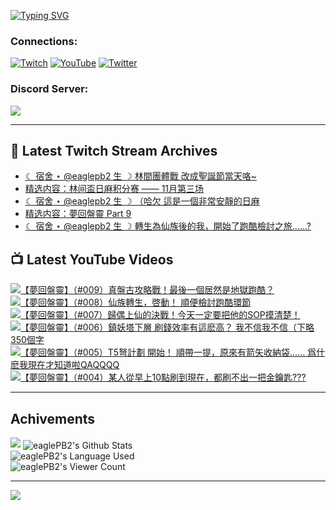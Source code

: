 <!--### Hello people, I'm EaglePB2 - The one who building something for fun 👋
Thank you for standby for this profile.   
The purpose of this profile is coming soon.   
You may come back later, as you wish if this readme.md is updated.   -->

<a href="https://git.io/typing-svg"><img src="https://readme-typing-svg.herokuapp.com?font=Fira+Code&duration=1000&pause=5000&vCenter=true&random=false&width=500&lines=%F0%9F%91%8B+Hello+Everyone%2C+I'm+EaglePB2.;%F0%9F%99%87+Thank+you+for+stopping+by+my+profile.+;%F0%9F%94%AD+%3D%3D%3D%3D+%F0%9F%94%AD;%F0%9F%91%8B+%E4%BD%A0%E5%A5%BD%EF%BC%8C%E6%AD%A1%E8%BF%8E%E4%BE%86%E5%88%B0%E6%88%91%E7%9A%84%E4%BB%A3%E7%A2%BC%E5%BA%AB%E3%80%82;%F0%9F%99%87+%E6%84%9F%E8%AC%9D%E5%89%8D%E4%BE%86%E5%8F%83%E8%A7%80%E5%B0%8F%E5%B1%8B+owo~" alt="Typing SVG" /></a>

### Connections:

[![Twitch](https://img.shields.io/badge/Twitch-9347FF?style=flat-square&logo=twitch&logoColor=white)](https://www.twitch.tv/eaglepb2)
[![YouTube](https://img.shields.io/badge/YouTube-%23FF0000.svg?style=flat-square&logo=YouTube&logoColor=white)](https://www.youtube.com/eaglepb2)
[![Twitter](https://img.shields.io/badge/Twitter-%231DA1F2.svg?style=flat-square&logo=Twitter&logoColor=white)](https://twitter.com/eaglepb2)

### Discord Server:

[![](https://invidget.switchblade.xyz/qKrub9b?theme=dark&language=ch)](https://discord.gg/qKrub9b)

---

## 👾 Latest Twitch Stream Archives
<!-- TWITCH:START -->
- [☾ 宿舍 ⋆ @eaglepb2 生 ☽ 林間團體戰 改成聖誕節當天咯~](https://www.twitch.tv/videos/2312284129)
- [精选内容：林间盃日麻积分赛 —— 11月第三场](https://www.twitch.tv/videos/2308143220)
- [☾ 宿舍 ⋆ @eaglepb2 生 ☽ （哈欠 這是一個非常安靜的日麻](https://www.twitch.tv/videos/2306509011)
- [精选内容：夢回盤靈 Part 9](https://www.twitch.tv/videos/2304249019)
- [☾ 宿舍 ⋆ @eaglepb2 生 ☽ 轉生為仙族後的我，開始了跑酷檢討之旅……?](https://www.twitch.tv/videos/2304082763)
<!-- TWITCH:END -->



## 📺 Latest YouTube Videos
<!-- YOUTUBE:START -->
<!-- YOUTUBE:END -->

<!-- BEGIN YOUTUBE-CARDS -->
<a href="https://www.youtube.com/watch?v=OQkFmTRP4F0">
  <picture>
    <source media="(prefers-color-scheme: dark)" srcset="https://ytcards.demolab.com/?id=OQkFmTRP4F0&title=%E3%80%90%E5%A4%A2%E5%9B%9E%E7%9B%A4%E9%9D%88%E3%80%91%EF%BC%88%23009%EF%BC%89%E7%9C%9F%E7%9B%A4%E5%8F%A4%E6%94%BB%E7%95%A5%E6%88%B0%EF%BC%81%E6%9C%80%E5%BE%8C%E4%B8%80%E5%80%8B%E5%B1%85%E7%84%B6%E6%98%AF%E5%9C%B0%E7%8D%84%E8%B7%91%E9%85%B7%EF%BC%9F&lang=zh&timestamp=1732347852&background_color=%230d1117&title_color=%23ffffff&stats_color=%23dedede&max_title_lines=1&width=250&border_radius=5&duration=15965">
    <img src="https://ytcards.demolab.com/?id=OQkFmTRP4F0&title=%E3%80%90%E5%A4%A2%E5%9B%9E%E7%9B%A4%E9%9D%88%E3%80%91%EF%BC%88%23009%EF%BC%89%E7%9C%9F%E7%9B%A4%E5%8F%A4%E6%94%BB%E7%95%A5%E6%88%B0%EF%BC%81%E6%9C%80%E5%BE%8C%E4%B8%80%E5%80%8B%E5%B1%85%E7%84%B6%E6%98%AF%E5%9C%B0%E7%8D%84%E8%B7%91%E9%85%B7%EF%BC%9F&lang=zh&timestamp=1732347852&background_color=%23ffffff&title_color=%2324292f&stats_color=%2357606a&max_title_lines=1&width=250&border_radius=5&duration=15965" alt="【夢回盤靈】（#009）真盤古攻略戰！最後一個居然是地獄跑酷？" title="【夢回盤靈】（#009）真盤古攻略戰！最後一個居然是地獄跑酷？">
  </picture>
</a>
<a href="https://www.youtube.com/watch?v=PK5HFBqjVRw">
  <picture>
    <source media="(prefers-color-scheme: dark)" srcset="https://ytcards.demolab.com/?id=PK5HFBqjVRw&title=%E3%80%90%E5%A4%A2%E5%9B%9E%E7%9B%A4%E9%9D%88%E3%80%91%EF%BC%88%23008%EF%BC%89%E4%BB%99%E6%97%8F%E8%BD%89%E7%94%9F%EF%BC%8C%E5%95%93%E5%8B%95%EF%BC%81+%E9%A0%86%E4%BE%BF%E6%AA%A2%E8%A8%8E%E8%B7%91%E9%85%B7%E7%92%B0%E7%AF%80&lang=zh&timestamp=1732264679&background_color=%230d1117&title_color=%23ffffff&stats_color=%23dedede&max_title_lines=1&width=250&border_radius=5&duration=28401">
    <img src="https://ytcards.demolab.com/?id=PK5HFBqjVRw&title=%E3%80%90%E5%A4%A2%E5%9B%9E%E7%9B%A4%E9%9D%88%E3%80%91%EF%BC%88%23008%EF%BC%89%E4%BB%99%E6%97%8F%E8%BD%89%E7%94%9F%EF%BC%8C%E5%95%93%E5%8B%95%EF%BC%81+%E9%A0%86%E4%BE%BF%E6%AA%A2%E8%A8%8E%E8%B7%91%E9%85%B7%E7%92%B0%E7%AF%80&lang=zh&timestamp=1732264679&background_color=%23ffffff&title_color=%2324292f&stats_color=%2357606a&max_title_lines=1&width=250&border_radius=5&duration=28401" alt="【夢回盤靈】（#008）仙族轉生，啓動！ 順便檢討跑酷環節" title="【夢回盤靈】（#008）仙族轉生，啓動！ 順便檢討跑酷環節">
  </picture>
</a>
<a href="https://www.youtube.com/watch?v=MyR5XnFjxew">
  <picture>
    <source media="(prefers-color-scheme: dark)" srcset="https://ytcards.demolab.com/?id=MyR5XnFjxew&title=%E3%80%90%E5%A4%A2%E5%9B%9E%E7%9B%A4%E9%9D%88%E3%80%91%EF%BC%88%23007%EF%BC%89%E6%AD%B8%E5%81%B6%E4%B8%8A%E4%BB%99%E7%9A%84%E6%B1%BA%E6%88%B0%EF%BC%81%E4%BB%8A%E5%A4%A9%E4%B8%80%E5%AE%9A%E8%A6%81%E6%8A%8A%E4%BB%96%E7%9A%84SOP%E6%91%B8%E6%B8%85%E6%A5%9A%EF%BC%81&lang=zh&timestamp=1732179506&background_color=%230d1117&title_color=%23ffffff&stats_color=%23dedede&max_title_lines=1&width=250&border_radius=5&duration=23586">
    <img src="https://ytcards.demolab.com/?id=MyR5XnFjxew&title=%E3%80%90%E5%A4%A2%E5%9B%9E%E7%9B%A4%E9%9D%88%E3%80%91%EF%BC%88%23007%EF%BC%89%E6%AD%B8%E5%81%B6%E4%B8%8A%E4%BB%99%E7%9A%84%E6%B1%BA%E6%88%B0%EF%BC%81%E4%BB%8A%E5%A4%A9%E4%B8%80%E5%AE%9A%E8%A6%81%E6%8A%8A%E4%BB%96%E7%9A%84SOP%E6%91%B8%E6%B8%85%E6%A5%9A%EF%BC%81&lang=zh&timestamp=1732179506&background_color=%23ffffff&title_color=%2324292f&stats_color=%2357606a&max_title_lines=1&width=250&border_radius=5&duration=23586" alt="【夢回盤靈】（#007）歸偶上仙的決戰！今天一定要把他的SOP摸清楚！" title="【夢回盤靈】（#007）歸偶上仙的決戰！今天一定要把他的SOP摸清楚！">
  </picture>
</a>
<a href="https://www.youtube.com/watch?v=a8d_dxgmUAI">
  <picture>
    <source media="(prefers-color-scheme: dark)" srcset="https://ytcards.demolab.com/?id=a8d_dxgmUAI&title=%E3%80%90%E5%A4%A2%E5%9B%9E%E7%9B%A4%E9%9D%88%E3%80%91%EF%BC%88%23006%EF%BC%89%E9%8E%AE%E5%A6%96%E5%A1%94%E4%B8%8B%E5%B1%A4+%E5%88%B7%E9%8C%A2%E6%95%88%E7%8E%87%E6%9C%89%E9%80%99%E9%BA%BD%E9%AB%98%EF%BC%9F+%E6%88%91%E4%B8%8D%E4%BF%A1%E6%88%91%E4%B8%8D%E4%BF%A1%EF%BC%88%E4%B8%8B%E7%95%A5350%E5%80%8B%E5%AD%97&lang=zh&timestamp=1731930597&background_color=%230d1117&title_color=%23ffffff&stats_color=%23dedede&max_title_lines=1&width=250&border_radius=5&duration=21017">
    <img src="https://ytcards.demolab.com/?id=a8d_dxgmUAI&title=%E3%80%90%E5%A4%A2%E5%9B%9E%E7%9B%A4%E9%9D%88%E3%80%91%EF%BC%88%23006%EF%BC%89%E9%8E%AE%E5%A6%96%E5%A1%94%E4%B8%8B%E5%B1%A4+%E5%88%B7%E9%8C%A2%E6%95%88%E7%8E%87%E6%9C%89%E9%80%99%E9%BA%BD%E9%AB%98%EF%BC%9F+%E6%88%91%E4%B8%8D%E4%BF%A1%E6%88%91%E4%B8%8D%E4%BF%A1%EF%BC%88%E4%B8%8B%E7%95%A5350%E5%80%8B%E5%AD%97&lang=zh&timestamp=1731930597&background_color=%23ffffff&title_color=%2324292f&stats_color=%2357606a&max_title_lines=1&width=250&border_radius=5&duration=21017" alt="【夢回盤靈】（#006）鎮妖塔下層 刷錢效率有這麽高？ 我不信我不信（下略350個字" title="【夢回盤靈】（#006）鎮妖塔下層 刷錢效率有這麽高？ 我不信我不信（下略350個字">
  </picture>
</a>
<a href="https://www.youtube.com/watch?v=MEq4QtrM4Lw">
  <picture>
    <source media="(prefers-color-scheme: dark)" srcset="https://ytcards.demolab.com/?id=MEq4QtrM4Lw&title=%E3%80%90%E5%A4%A2%E5%9B%9E%E7%9B%A4%E9%9D%88%E3%80%91%EF%BC%88%23005%EF%BC%89T5%E5%BC%A9%E8%A8%88%E5%8A%83+%E9%96%8B%E5%A7%8B%EF%BC%81+%E9%A0%86%E5%B8%B6%E4%B8%80%E6%8F%90%EF%BC%8C%E5%8E%9F%E4%BE%86%E6%9C%89%E7%AE%AD%E7%9F%A2%E6%94%B6%E7%B4%8D%E8%A2%8B%E2%80%A6%E2%80%A6+%E7%88%B2%E4%BB%80%E9%BA%BD%E6%88%91%E7%8F%BE%E5%9C%A8%E6%89%8D%E7%9F%A5%E9%81%93%E5%95%A6QAQQQQ&lang=zh&timestamp=1731828116&background_color=%230d1117&title_color=%23ffffff&stats_color=%23dedede&max_title_lines=1&width=250&border_radius=5&duration=17582">
    <img src="https://ytcards.demolab.com/?id=MEq4QtrM4Lw&title=%E3%80%90%E5%A4%A2%E5%9B%9E%E7%9B%A4%E9%9D%88%E3%80%91%EF%BC%88%23005%EF%BC%89T5%E5%BC%A9%E8%A8%88%E5%8A%83+%E9%96%8B%E5%A7%8B%EF%BC%81+%E9%A0%86%E5%B8%B6%E4%B8%80%E6%8F%90%EF%BC%8C%E5%8E%9F%E4%BE%86%E6%9C%89%E7%AE%AD%E7%9F%A2%E6%94%B6%E7%B4%8D%E8%A2%8B%E2%80%A6%E2%80%A6+%E7%88%B2%E4%BB%80%E9%BA%BD%E6%88%91%E7%8F%BE%E5%9C%A8%E6%89%8D%E7%9F%A5%E9%81%93%E5%95%A6QAQQQQ&lang=zh&timestamp=1731828116&background_color=%23ffffff&title_color=%2324292f&stats_color=%2357606a&max_title_lines=1&width=250&border_radius=5&duration=17582" alt="【夢回盤靈】（#005）T5弩計劃 開始！ 順帶一提，原來有箭矢收納袋…… 爲什麽我現在才知道啦QAQQQQ" title="【夢回盤靈】（#005）T5弩計劃 開始！ 順帶一提，原來有箭矢收納袋…… 爲什麽我現在才知道啦QAQQQQ">
  </picture>
</a>
<a href="https://www.youtube.com/watch?v=5xqx6Qw460Q">
  <picture>
    <source media="(prefers-color-scheme: dark)" srcset="https://ytcards.demolab.com/?id=5xqx6Qw460Q&title=%E3%80%90%E5%A4%A2%E5%9B%9E%E7%9B%A4%E9%9D%88%E3%80%91%EF%BC%88%23004%EF%BC%89%E6%9F%90%E4%BA%BA%E5%BE%9E%E6%97%A9%E4%B8%8A10%E9%BB%9E%E5%88%B7%E5%88%B0%E7%8F%BE%E5%9C%A8%EF%BC%8C%E9%83%BD%E5%88%B7%E4%B8%8D%E5%87%BA%E4%B8%80%E6%8A%8A%E9%87%91%E9%91%B0%E5%8C%99%3F%3F%3F&lang=zh&timestamp=1731751044&background_color=%230d1117&title_color=%23ffffff&stats_color=%23dedede&max_title_lines=1&width=250&border_radius=5&duration=19168">
    <img src="https://ytcards.demolab.com/?id=5xqx6Qw460Q&title=%E3%80%90%E5%A4%A2%E5%9B%9E%E7%9B%A4%E9%9D%88%E3%80%91%EF%BC%88%23004%EF%BC%89%E6%9F%90%E4%BA%BA%E5%BE%9E%E6%97%A9%E4%B8%8A10%E9%BB%9E%E5%88%B7%E5%88%B0%E7%8F%BE%E5%9C%A8%EF%BC%8C%E9%83%BD%E5%88%B7%E4%B8%8D%E5%87%BA%E4%B8%80%E6%8A%8A%E9%87%91%E9%91%B0%E5%8C%99%3F%3F%3F&lang=zh&timestamp=1731751044&background_color=%23ffffff&title_color=%2324292f&stats_color=%2357606a&max_title_lines=1&width=250&border_radius=5&duration=19168" alt="【夢回盤靈】（#004）某人從早上10點刷到現在，都刷不出一把金鑰匙???" title="【夢回盤靈】（#004）某人從早上10點刷到現在，都刷不出一把金鑰匙???">
  </picture>
</a>
<!-- END YOUTUBE-CARDS -->

---

## Achivements
[![](https://github-profile-trophy.vercel.app/?username=eaglepb2&theme=monokai&no-bg=true&&title=Repositories,Issues,Commit,MultiLanguage)](https://github.com/anuraghazra/github-readme-stats)
<img align="center" alt="eaglePB2's Github Stats" src="https://github-readme-stats.vercel.app/api?username=eaglePB2&show_icons=true&hide_border=true&theme=merko" />
<br>
<img align="center" alt="eaglePB2's Language Used" src="https://github-readme-stats.vercel.app/api/top-langs/?username=eaglePB2&show_icons=true&hide_border=true&theme=merko&layout=compact&langs_count=8" />
<br>
<img align="center" alt="eaglePB2's Viewer Count" src="https://visitcount.itsvg.in/api?id=eaglepb2&label=Profile%20Views&color=3&icon=5&pretty=true" />

<hr>

<!-- RANDOMQUOTE:START -->
![](https://quotes-github-readme.vercel.app/api?type=horizontal&theme=merko)
<!-- RANDOMQUOTE:END -->


<!--
       _____   _   _   _____       _____   _   _   ____   
      |_   _| | | | | |  ___|     |  ___| | \ | | |  _  \  
        | |   | |_| | | |___      | |___  |  \| | | | | | 
        | |   |  _  | |  ___|     |  ___| |     | | | | | 
        | |   | | | | | |___      | |___  | |\  | | |_| | 
        |_|   |_| |_| |_____|     |_____| |_| \_| |____ / 
      
-->
